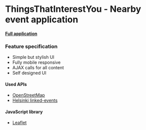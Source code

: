 # ThingsThatInterestYou - Nearby event application

#### [Full application](http://users.metropolia.fi/~nikoholo/Web-tekniikat_ja_digitaalinen_media/ThingsThatInterestYou/WebProjekti/index.html)

### Feature specification
* Simple but stylish UI
* Fully mobile responsive
* AJAX calls for all content
* Self designed UI
#### Used APIs
* [OpenStreetMap](https://www.openstreetmap.org/)
* [Helsinki linked-events](https://hri.fi/data/dataset/linked-events-tapahtumarajapinta)
#### JavaScript library
* [Leaflet](https://leafletjs.com/)
